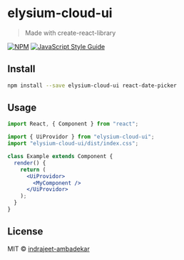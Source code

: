 # elysium-cloud-ui

> Made with create-react-library

[![NPM](https://img.shields.io/npm/v/elysium-cloud-ui.svg)](https://www.npmjs.com/package/elysium-cloud-ui) [![JavaScript Style Guide](https://img.shields.io/badge/code_style-standard-brightgreen.svg)](https://standardjs.com)

## Install

```bash
npm install --save elysium-cloud-ui react-date-picker
```

## Usage

```jsx
import React, { Component } from "react";

import { UiProvidor } from "elysium-cloud-ui";
import "elysium-cloud-ui/dist/index.css";

class Example extends Component {
  render() {
    return (
      <UiProvidor>
        <MyComponent />
      </UiProvidor>
    );
  }
}
```

## License

MIT © [indrajeet-ambadekar](https://github.com/indrajeet-ambadekar)
